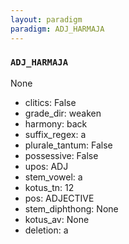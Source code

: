 ```yaml
---
layout: paradigm
paradigm: ADJ_HARMAJA
---
```

### ` ADJ_HARMAJA `

None
* clitics: False
* grade_dir: weaken
* harmony: back
* suffix_regex: a
* plurale_tantum: False
* possessive: False
* upos: ADJ
* stem_vowel: a
* kotus_tn: 12
* pos: ADJECTIVE
* stem_diphthong: None
* kotus_av: None
* deletion: a
